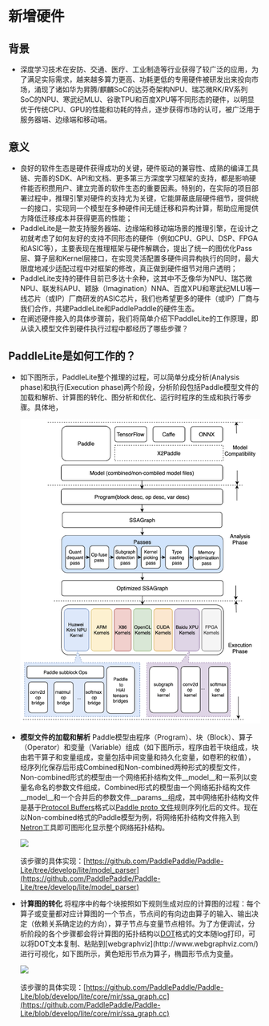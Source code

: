 # 新增硬件

## 背景
- 深度学习技术在安防、交通、医疗、工业制造等行业获得了较广泛的应用，为了满足实际需求，越来越多算力更高、功耗更低的专用硬件被研发出来投向市场，涌现了诸如华为昇腾/麒麟SoC的达芬奇架构NPU、瑞芯微RK/RV系列SoC的NPU、寒武纪MLU、谷歌TPU和百度XPU等不同形态的硬件，以明显优于传统CPU、GPU的性能和功耗的特点，逐步获得市场的认可，被广泛用于服务器端、边缘端和移动端。

## 意义
- 良好的软件生态是硬件获得成功的关键，硬件驱动的兼容性、成熟的编译工具链、完善的SDK、API和文档、更多第三方深度学习框架的支持，都是影响硬件能否积攒用户、建立完善的软件生态的重要因素。特别的，在实际的项目部署过程中，推理引擎对硬件的支持尤为关键，它能屏蔽底层硬件细节，提供统一的接口，实现同一个模型在多种硬件间无缝迁移和异构计算，帮助应用提供方降低迁移成本并获得更高的性能；
- PaddleLite是一款支持服务器端、边缘端和移动端场景的推理引擎，在设计之初就考虑了如何友好的支持不同形态的硬件（例如CPU、GPU、DSP、FPGA和ASIC等），主要表现在推理框架与硬件解耦合，提出了统一的图优化Pass层、算子层和Kernel层接口，在实现灵活配置多硬件间异构执行的同时，最大限度地减少适配过程中对框架的修改，真正做到硬件细节对用户透明；
- PaddleLite支持的硬件目前已多达十余种，这其中不乏像华为NPU、瑞芯微NPU、联发科APU、颖脉（Imagination）NNA、百度XPU和寒武纪MLU等一线芯片（或IP）厂商研发的ASIC芯片，我们也希望更多的硬件（或IP）厂商与我们合作，共建PaddleLite和PaddlePaddle的硬件生态。
- 在阐述硬件接入的具体步骤前，我们将简单介绍下PaddleLite的工作原理，即从读入模型文件到硬件执行过程中都经历了哪些步骤？

## PaddleLite是如何工作的？
- 如下图所示，PaddleLite整个推理的过程，可以简单分成分析(Analysis phase)和执行(Execution phase)两个阶段，分析阶段包括Paddle模型文件的加载和解析、计算图的转化、图分析和优化、运行时程序的生成和执行等步骤。具体地，

  ![](https://github.com/PaddlePaddle/Paddle-Lite/blob/develop/docs/images/architecture.png)

- **模型文件的加载和解析** Paddle模型由程序（Program）、块（Block）、算子（Operator）和变量（Variable）组成（如下图所示，程序由若干块组成，块由若干算子和变量组成，变量包括中间变量和持久化变量，如卷积的权值），经序列化保存后形成Combined和Non-combined两种形式的模型文件，Non-combined形式的模型由一个网络拓扑结构文件__model__和一系列以变量名命名的参数文件组成，Combined形式的模型由一个网络拓扑结构文件__model__和一个合并后的参数文件__params__组成，其中网络拓扑结构文件是基于[Protocol Buffers](https://github.com/protocolbuffers/protobuf)格式以[Paddle proto 文件](https://github.com/PaddlePaddle/Paddle/blob/c5f0293cf318a8d68b7b6c9bfab58cbd744000f7/paddle/fluid/framework/framework.proto)规则序列化后的文件。现在以Non-combined格式的Paddle模型为例，将网络拓扑结构文件拖入到[Netron](https://netron.app/)工具即可图形化显示整个网络拓扑结构。

  ![](https://user-images.githubusercontent.com/9973393/102584042-af518600-4140-11eb-8005-3109433ed7fd.png)

  该步骤的具体实现：[https://github.com/PaddlePaddle/Paddle-Lite/tree/develop/lite/model_parser](https://github.com/PaddlePaddle/Paddle-Lite/tree/develop/lite/model_parser)

- **计算图的转化** 将程序中的每个块按照如下规则生成对应的计算图的过程：每个算子或变量都对应计算图的一个节点，节点间的有向边由算子的输入、输出决定（依赖关系确定边的方向），算子节点与变量节点相邻。为了方便调试，分析阶段的各个步骤都会将计算图的拓扑结构以[DOT](https://en.wikipedia.org/wiki/DOT_(graph_description_language))格式的文本随log打印，可以将DOT文本复制、粘贴到[webgraphviz](http://www.webgraphviz.com/)进行可视化，如下图所示，黄色矩形节点为算子，椭圆形节点为变量。

  ![](https://user-images.githubusercontent.com/9973393/102598007-5c82c900-4156-11eb-936a-260d8e5d7538.png)

  该步骤的具体实现：[https://github.com/PaddlePaddle/Paddle-Lite/blob/develop/lite/core/mir/ssa_graph.cc](https://github.com/PaddlePaddle/Paddle-Lite/blob/develop/lite/core/mir/ssa_graph.cc)
